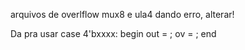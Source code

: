 arquivos de overlflow mux8 e ula4 dando erro, alterar!



Da pra usar case 4'bxxxx: begin
                              out = ;
                              ov = ;
                          end
